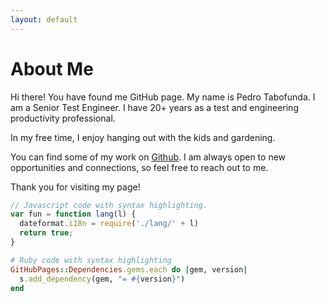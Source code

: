```yaml
---
layout: default
---
```


# About Me

Hi there! You have found me GitHub page. My name is Pedro Tabofunda. I am a Senior Test Engineer. I have 20+ years as a test and engineering productivity professional.

In my free time, I enjoy hanging out with the kids and gardening. 

You can find some of my work on [Github](https://ptabofunda.github.io). I am always open to new opportunities and connections, so feel free to reach out to me.

Thank you for visiting my page!



```js
// Javascript code with syntax highlighting.
var fun = function lang(l) {
  dateformat.i18n = require('./lang/' + l)
  return true;
}
```

```ruby
# Ruby code with syntax highlighting
GitHubPages::Dependencies.gems.each do |gem, version|
  s.add_dependency(gem, "= #{version}")
end
```
